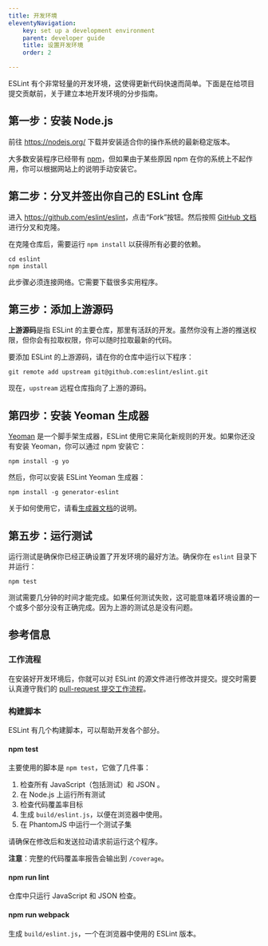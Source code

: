 ```yaml
---
title: 开发环境
eleventyNavigation:
    key: set up a development environment
    parent: developer guide
    title: 设置开发环境
    order: 2

---
```


ESLint 有个非常轻量的开发环境，这使得更新代码快速而简单。下面是在给项目提交贡献前，关于建立本地开发环境的分步指南。

## 第一步：安装 Node.js

前往 <https://nodejs.org/> 下载并安装适合你的操作系统的最新稳定版本。

大多数安装程序已经带有 [npm](https://www.npmjs.com/)，但如果由于某些原因 npm 在你的系统上不起作用，你可以根据网站上的说明手动安装它。

## 第二步：分叉并签出你自己的 ESLint 仓库

进入 <https://github.com/eslint/eslint>，点击“Fork”按钮。然后按照 [GitHub 文档](https://help.github.com/articles/fork-a-repo)进行分叉和克隆。

在克隆仓库后，需要运行 `npm install` 以获得所有必要的依赖。

```shell
cd eslint
npm install
```

此步骤必须连接网络。它需要下载很多实用程序。

## 第三步：添加上游源码

**上游源码**是指 ESLint 的主要仓库，那里有活跃的开发。虽然你没有上游的推送权限，但你会有拉取权限，你可以随时拉取最新的代码。

要添加 ESLint 的上游源码，请在你的仓库中运行以下程序：

```shell
git remote add upstream git@github.com:eslint/eslint.git
```

现在，`upstream` 远程仓库指向了上游的源码。

## 第四步：安装 Yeoman 生成器

[Yeoman](https://yeoman.io) 是一个脚手架生成器，ESLint 使用它来简化新规则的开发。如果你还没有安装 Yeoman，你可以通过 npm 安装它：

```shell
npm install -g yo
```

然后，你可以安装 ESLint Yeoman 生成器：

```shell
npm install -g generator-eslint
```

关于如何使用它，请看[生成器文档](https://github.com/eslint/generator-eslint)的说明。

## 第五步：运行测试

运行测试是确保你已经正确设置了开发环境的最好方法。确保你在 `eslint` 目录下并运行：

```shell
npm test
```

测试需要几分钟的时间才能完成。如果任何测试失败，这可能意味着环境设置的一个或多个部分没有正确完成。因为上游的测试总是没有问题。

## 参考信息

### 工作流程

在安装好开发环境后，你就可以对 ESLint 的源文件进行修改并提交。提交时需要认真遵守我们的 [pull-request 提交工作流程](./pull-requests)。

### 构建脚本

ESLint 有几个构建脚本，可以帮助开发各个部分。

#### npm test

主要使用的脚本是 `npm test`，它做了几件事：

1. 检查所有 JavaScript（包括测试）和 JSON 。
1. 在 Node.js 上运行所有测试
1. 检查代码覆盖率目标
1. 生成 `build/eslint.js`，以便在浏览器中使用。
1. 在 PhantomJS 中运行一个测试子集

请确保在修改后和发送拉动请求前运行这个程序。

**注意**：完整的代码覆盖率报告会输出到 `/coverage`。

#### npm run lint

仓库中只运行 JavaScript 和 JSON 检查。

#### npm run webpack

生成 `build/eslint.js`，一个在浏览器中使用的 ESLint 版本。
